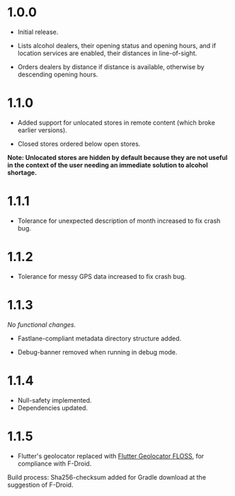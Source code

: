 1.0.0
=====

* Initial release.

* Lists alcohol dealers, their opening status and opening hours, and if location services are enabled, their distances in line-of-sight.

* Orders dealers by distance if distance is available, otherwise by descending opening hours.

1.1.0
=====

* Added support for unlocated stores in remote content (which broke earlier versions).

* Closed stores ordered below open stores.

**Note: Unlocated stores are hidden by default because they are not useful in the context of the user needing an immediate solution to alcohol shortage.**

1.1.1
=====

* Tolerance for unexpected description of month increased to fix crash bug.

1.1.2
=====

* Tolerance for messy GPS data increased to fix crash bug.

1.1.3
=====
*No functional changes.*

* Fastlane-compliant metadata directory structure added.

* Debug-banner removed when running in debug mode.

1.1.4
=====

* Null-safety implemented.
* Dependencies updated.

1.1.5
=====

* Flutter's geolocator replaced with [Flutter Geolocator FLOSS](https://gitlab.com/free2pass/flutter-geolocator-floss), for compliance with F-Droid.


Build process: Sha256-checksum added for Gradle download at the suggestion of F-Droid.
